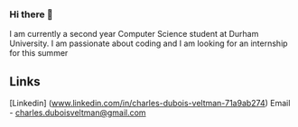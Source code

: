 ### Hi there 👋

<!--
**cdv123/cdv123** is a ✨ _special_ ✨ repository because its `README.md` (this file) appears on your GitHub profile.

Here are some ideas to get you started:

- 🔭 I’m currently working on ...
- 🌱 I’m currently learning ...
- 👯 I’m looking to collaborate on ...
- 🤔 I’m looking for help with ...
- 💬 Ask me about ...
- 📫 How to reach me: ...
- 😄 Pronouns: ...
- ⚡ Fun fact: ...
-->

I am currently a second year Computer Science student at Durham University. I am passionate about coding and I am looking for an internship for this summer

## Links

[Linkedin] (www.linkedin.com/in/charles-dubois-veltman-71a9ab274)
Email - charles.duboisveltman@gmail.com
